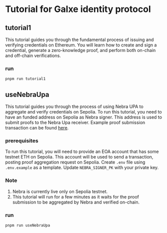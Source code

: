 # Tutorial for Galxe identity protocol

## tutorial1

This tutorial guides you through the fundamental process of issuing and verifying credentials on Ethereum. You will learn how to create and sign a credential, generate a zero-knowledge proof, and perform both on-chain and off-chain verifications.

### run

```bash
pnpm run tutorial1
```

## useNebraUpa

This tutorial guides you through the process of using Nebra UPA to aggregate and verify credentials on Sepolia. To run this tutorial, you need to have an funded address on Sepolia as Nebra signer. This address is used to submit proofs to the Nebra Upa receiver. Example proof submission transaction can be found [here](https://sepolia.etherscan.io/tx/0x9f8b405edbfd11bb758695b90a94408030d7aba94d44312824329bee62d49132).

### prerequisites

To run this tutorial, you will need to provide an EOA account that has some testnet ETH on Sepolia.
This account will be used to send a transaction, posting proof aggregation request on Sepolia.
Create `.env` file using `.env.example` as a template. Update `NEBRA_SIGNER_PK` with your private key.

### Note

1. Nebra is currently live only on Sepolia testnet.
2. This tutorial will run for a few minutes as it waits for the proof submission to be aggregated by Nebra and verified on-chain.

### run

```bash
pnpm run useNebraUpa
```
